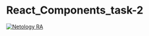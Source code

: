 # React_Components_task-2

[![Netology RA](https://github.com/JohnnyStorm19/RA_Components_task-2/actions/workflows/web.yml/badge.svg)](https://github.com/JohnnyStorm19/RA_Components_task-2/actions/workflows/web.yml)
